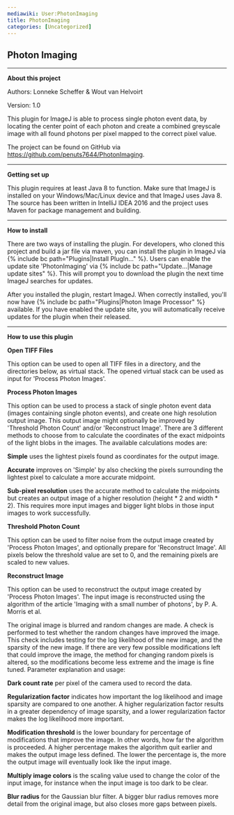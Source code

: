 ```yaml
---
mediawiki: User:PhotonImaging
title: PhotonImaging
categories: [Uncategorized]
---
```


## Photon Imaging

------------------------------------------------------------------------

**About this project**

Authors: Lonneke Scheffer & Wout van Helvoirt

Version: 1.0

This plugin for ImageJ is able to process single photon event data, by locating the center point of each photon and create a combined greyscale image with all found photons per pixel mapped to the correct pixel value.

The project can be found on GitHub via https://github.com/penuts7644/PhotonImaging.

------------------------------------------------------------------------

**Getting set up**

This plugin requires at least Java 8 to function. Make sure that ImageJ is installed on your Windows/Mac/Linux device and that ImageJ uses Java 8. The source has been written in IntelliJ IDEA 2016 and the project uses Maven for package management and building.

------------------------------------------------------------------------

**How to install**

There are two ways of installing the plugin. For developers, who cloned this project and build a jar file via maven, you can install the plugin in ImageJ via {% include bc path="Plugins|Install PlugIn..." %}. Users can enable the update site 'PhotonImaging' via {% include bc path="Update...|Manage update sites" %}. This will prompt you to download the plugin the next time ImageJ searches for updates.

After you installed the plugin, restart ImageJ. When correctly installed, you'll now have {% include bc path="Plugins|Photon Image Processor" %} available. If you have enabled the update site, you will automatically receive updates for the plugin when their released.

------------------------------------------------------------------------

**How to use this plugin**

**Open TIFF Files**

This option can be used to open all TIFF files in a directory, and the directories below, as virtual stack. The opened virtual stack can be used as input for 'Process Photon Images'.

**Process Photon Images**

This option can be used to process a stack of single photon event data (images containing single photon events), and create one high resolution output image. This output image might optionally be improved by 'Threshold Photon Count' and/or 'Reconstruct Image'. There are 3 different methods to choose from to calculate the coordinates of the exact midpoints of the light blobs in the images. The available calculations modes are:

**Simple** uses the lightest pixels found as coordinates for the output image.

**Accurate** improves on 'Simple' by also checking the pixels surrounding the lightest pixel to calculate a more accurate midpoint.

**Sub-pixel resolution** uses the accurate method to calculate the midpoints but creates an output image of a higher resolution (height \* 2 and width \* 2). This requires more input images and bigger light blobs in those input images to work successfully.

**Threshold Photon Count**

This option can be used to filter noise from the output image created by 'Process Photon Images', and optionally prepare for 'Reconstruct Image'. All pixels below the threshold value are set to 0, and the remaining pixels are scaled to new values.

**Reconstruct Image**

This option can be used to reconstruct the output image created by 'Process Photon Images'. The input image is reconstructed using the algorithm of the article 'Imaging with a small number of photons', by P. A. Morris et al.

The original image is blurred and random changes are made. A check is performed to test whether the random changes have improved the image. This check includes testing for the log likelihood of the new image, and the sparsity of the new image. If there are very few possible modifications left that could improve the image, the method for changing random pixels is altered, so the modifications become less extreme and the image is fine tuned. Parameter explanation and usage:

**Dark count rate** per pixel of the camera used to record the data.

**Regularization factor** indicates how important the log likelihood and image sparsity are compared to one another. A higher regularization factor results in a greater dependency of image sparsity, and a lower regularization factor makes the log likelihood more important.

**Modification threshold** is the lower boundary for percentage of modifications that improve the image. In other words, how far the algorithm is proceeded. A higher percentage makes the algorithm quit earlier and makes the output image less defined. The lower the percentage is, the more the output image will eventually look like the input image.

**Multiply image colors** is the scaling value used to change the color of the input image, for instance when the input image is too dark to be clear.

**Blur radius** for the Gaussian blur filter. A bigger blur radius removes more detail from the original image, but also closes more gaps between pixels.
